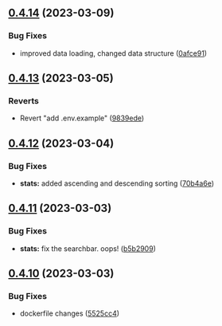 ## [0.4.14](https://github.com/Torwent/wasp-webapp/compare/v0.4.13...v0.4.14) (2023-03-09)


### Bug Fixes

* improved data loading, changed data structure ([0afce91](https://github.com/Torwent/wasp-webapp/commit/0afce9178eb30762bf8748ccb831da12cba41170))



## [0.4.13](https://github.com/Torwent/wasp-webapp/compare/v0.4.12...v0.4.13) (2023-03-05)


### Reverts

* Revert "add .env.example" ([9839ede](https://github.com/Torwent/wasp-webapp/commit/9839edef50aeae0210e2086dd4d2292bc70e4da2))



## [0.4.12](https://github.com/Torwent/wasp-webapp/compare/v0.4.11...v0.4.12) (2023-03-04)


### Bug Fixes

* **stats:** added ascending and descending sorting ([70b4a6e](https://github.com/Torwent/wasp-webapp/commit/70b4a6e7d84bbd05386da7a63f5af96bce6da2a3))



## [0.4.11](https://github.com/Torwent/wasp-webapp/compare/v0.4.10...v0.4.11) (2023-03-03)


### Bug Fixes

* **stats:** fix the searchbar. oops! ([b5b2909](https://github.com/Torwent/wasp-webapp/commit/b5b2909b059c1fcfa861e4cec0ce9c3c48340207))



## [0.4.10](https://github.com/Torwent/wasp-webapp/compare/v0.4.9...v0.4.10) (2023-03-03)


### Bug Fixes

* dockerfile changes ([5525cc4](https://github.com/Torwent/wasp-webapp/commit/5525cc4eb19f558556366c6a79a94811c5226643))



